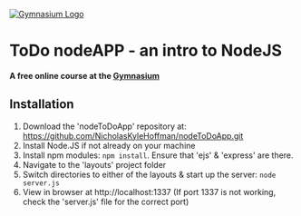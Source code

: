 [![Gymnasium Logo](https://gymnasium.github.io/cms/img/gymnasium-logo-gray.svg)](http://thegymnasium.com)

# ToDo nodeAPP - an intro to NodeJS

**A free online course at the [Gymnasium](http://thegymnasium.com)**

## Installation
1. Download the 'nodeToDoApp' repository at: https://github.com/NicholasKyleHoffman/nodeToDoApp.git
2. Install Node.JS if not already on your machine
3. Install npm modules: `npm install`. Ensure that 'ejs' & 'express' are there.
4. Navigate to the 'layouts' project folder 
5. Switch directories to either of the layouts & start up the server: `node server.js`
6. View in browser at http://localhost:1337 (If port 1337 is not working, check the 'server.js' file for the correct port)
